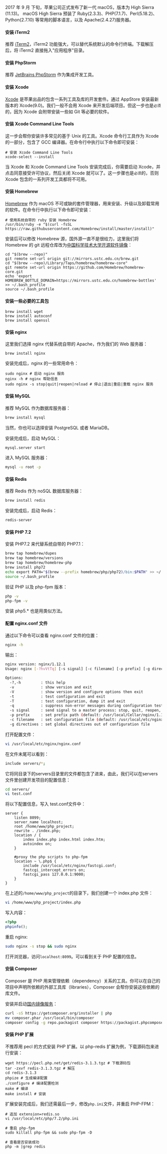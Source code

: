 2017 年 9 月 下旬，苹果公司正式发布了新一代 macOS，版本为 High Sierra (11.13)。
macOS High Sierra 预装了 Ruby(2.3.3)、PHP(7.1.7)、Perl(5.18.2)、Python(2.7.10) 等常用的脚本语言，以及 Apache(2.4.27)服务器。

#### 安装 iTerm2 

推荐 [iTerm2](http://www.iterm2.com/)，iTerm2 功能强大，可以替代系统默认的命令行终端。下载解压后，将 iTerm2 直接拖入"应用程序"目录。


#### 安装 PhpStorm

推荐 [JetBrains PhpStorm](https://www.jetbrains.com/phpstorm/) 作为集成开发工具。

#### 安装 Xcode

[Xcode](https://itunes.apple.com/cn/app/xcode/id497799835) 是苹果出品的包含一系列工具及库的开发套件。通过 AppStore 安装最新版本的 Xcode(9.0)。我们一般不会用 Xcode 来开发后端项目。但这一步也是`必须`的，因为 Xcode 会附带安装一些如 Git 等必要的软件。


#### 安装 Xcode Command Line Tools

这一步会帮你安装许多常见的基于 Unix 的工具。Xcode 命令行工具作为 Xcode 的一部分，包含了 GCC 编译器。在命令行中执行以下命令即可安装：

```
# 安装 Xcode Command Line Tools
xcode-select --install
```

当 Xcode 和 Xcode Command Line Tools 安装完成后，你需要启动 Xcode，并点击同意接受许可协议，然后关闭 Xcode 就可以了。这一步骤也是`必须`的，否则 Xcode 包含的一系列开发工具都将不可用。

#### 安装 Homebrew
 
[Homebrew](http://brew.sh/index_zh-cn.html) 作为 macOS 不可或缺的套件管理器，用来安装、升级以及卸载常用的软件。在命令行中执行以下命令即可安装：

```
# 使用系统自带的 ruby 安装 Homebrew
/usr/bin/ruby -e "$(curl -fsSL https://raw.githubusercontent.com/Homebrew/install/master/install)"
```

安装后可以修改 Homebrew 源，国外源一直不是很给力，这里我们将 Homebrew 的 git 远程仓库改为[中国科学技术大学开源软件镜像](https://lug.ustc.edu.cn/wiki/mirrors/help/brew.git)：

```
cd "$(brew --repo)"
git remote set-url origin git://mirrors.ustc.edu.cn/brew.git
cd "$(brew --repo)/Library/Taps/homebrew/homebrew-core"
git remote set-url origin https://github.com/Homebrew/homebrew-core.git
echo 'export HOMEBREW_BOTTLE_DOMAIN=https://mirrors.ustc.edu.cn/homebrew-bottles' >> ~/.bash_profile
source ~/.bash_profile
```

#### 安装一些必要的工具包
```
brew install wget
brew install autoconf
brew install openssl
```

#### 安装 nginx

这里我们选择 nginx 代替系统自带的 Apache，作为我们的 Web 服务器：
```
brew install nginx
```

安装完成后，nginx 的一些常用命令：

```
sudo nginx # 启动 nginx 服务
nginx -h # nginx 帮助信息
sudo nginx -s stop|quit|reopen|reload # 停止|退出|重启|重载 nginx 服务
```

#### 安装 MySQL

推荐 MySQL 作为数据库服务器：
```bash
brew install mysql
```
当然，你也可以选择安装 PostgreSQL 或者 MariaDB。

安装完成后，启动 MySQL：
```bash
mysql.server start
```

进入 MySQL 服务器：
```bash
mysql -u root -p
```

#### 安装 Redis
推荐 Redis 作为 noSQL 数据库服务器：
```bash
brew install redis
```
安装完成后，启动 Redis：
```bash
redis-server
```

#### 安装 PHP 7.2

安装 PHP7.2 来代替系统自带的 PHP7.1：
```bash
brew tap homebrew/dupes  
brew tap homebrew/versions  
brew tap homebrew/homebrew-php
brew install php72
echo export PATH="$(brew --prefix homebrew/php/php72)/bin:$PATH" >> ~/.bash_profile # 代替系统自带的 php
source ~/.bash_profile
```
验证 PHP 以及 php-fpm 版本：
```bash
php -v
php-fpm -v
```
安装 php5.* 也是用类似方法。

#### 配置 nginx.conf 文件

通过以下命令可以查看 nginx.conf 文件的位置： 
```bash
nginx -h
```
输出：
```bash
nginx version: nginx/1.12.1
Usage: nginx [-?hvVtTq] [-s signal] [-c filename] [-p prefix] [-g directives]

Options:
  -?,-h         : this help
  -v            : show version and exit
  -V            : show version and configure options then exit
  -t            : test configuration and exit
  -T            : test configuration, dump it and exit
  -q            : suppress non-error messages during configuration testing
  -s signal     : send signal to a master process: stop, quit, reopen, reload
  -p prefix     : set prefix path (default: /usr/local/Cellar/nginx/1.12.1/)
  -c filename   : set configuration file (default: /usr/local/etc/nginx/nginx.conf)
  -g directives : set global directives out of configuration file
```
打开配置文件：
```bash
vi /usr/local/etc/nginx/nginx.conf
```
在文件末尾可以看到：
```bash
include servers/*;
```
它将同目录下的servers目录里的文件都包含了进来，由此，我们可以在servers文件里创建开发项目的配置信息：
```bash
cd servers/
vi test.conf
```
将以下配置信息，写入 test.conf文件中：
```nginx
server {
    listen 8099;
    server_name localhost;
    root /home/www/php_project;
    rewrite . /index.php;
    location / {
        index index.php index.html index.htm;
        autoindex on;
    }

    #proxy the php scripts to php-fpm
    location ~ \.php$ {
        include /usr/local/etc/nginx/fastcgi.conf;
        fastcgi_intercept_errors on;
        fastcgi_pass 127.0.0.1:9000;
    }
}
```

在上述的`/home/www/php_project`的目录下，我们创建一个 index.php 文件：
```bash
vi /home/www/php_project/index.php
```
写入内容：
```php
<?php
phpinfo();
```
重启 nginx:
```bash
sudo nginx -s stop && sudo nginx
```

打开浏览器，访问`localhost:8099`。可以看到关于 PHP 配置的信息。

#### 安装 Composer

Composer 是 PHP 用来管理依赖（dependency）关系的工具。你可以在自己的项目中声明所依赖的外部工具库（libraries），Composer 会帮你安装这些依赖的库文件。

安装并启动[国内镜像服务](https://pkg.phpcomposer.com/#how-to-use-packagist-mirror)：
```bash
curl -sS https://getcomposer.org/installer | php
mv composer.phar /usr/local/bin/composer
composer config -g repo.packagist composer https://packagist.phpcomposer.com # 改为国内源
```

#### 安装 PHP 扩展

不推荐用 pecl 的方式安装 PHP 扩展。以 php-redis 扩展为例，下载源码包来进行安装：
```
wget https://pecl.php.net/get/redis-3.1.3.tgz # 下载源码包
tar -zxvf redis-3.1.3.tgz # 解压
cd redis-3.1.3
phpize # 生成编译配置                 
./configure # 编译配置检测
make # 编译
make install # 安装
```

扩展安装完成后，我们还需最后一步，修改`php.ini`文件，并重启 PHP-FPM：
```
# 追加 extension=redis.so
vi /usr/local/etc/php/7.2/php.ini

# 重启 php-fpm
sudo killall php-fpm && sudo php-fpm -D

# 查看是否安装成功
php -m |grep redis 
```